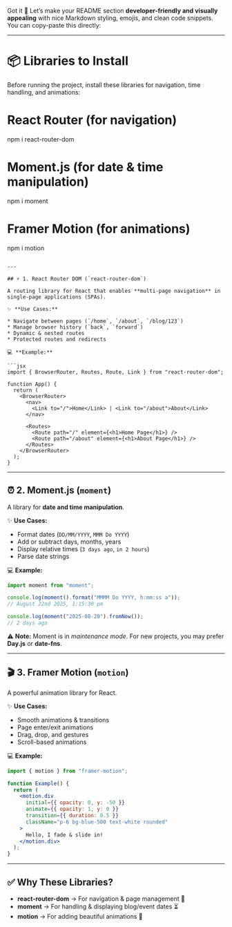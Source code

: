 Got it 🚀 Let’s make your README section **developer-friendly and visually appealing** with nice Markdown styling, emojis, and clean code snippets. You can copy-paste this directly:

---

# 📦 Libraries to Install

Before running the project, install these libraries for navigation, time handling, and animations:


# React Router (for navigation)
npm i react-router-dom  

# Moment.js (for date & time manipulation)
npm i moment  

# Framer Motion (for animations)
npm i motion  
```

---

## ⚡ 1. React Router DOM (`react-router-dom`)

A routing library for React that enables **multi-page navigation** in single-page applications (SPAs).

✨ **Use Cases:**

* Navigate between pages (`/home`, `/about`, `/blog/123`)
* Manage browser history (`back`, `forward`)
* Dynamic & nested routes
* Protected routes and redirects

💻 **Example:**

```jsx
import { BrowserRouter, Routes, Route, Link } from "react-router-dom";

function App() {
  return (
    <BrowserRouter>
      <nav>
        <Link to="/">Home</Link> | <Link to="/about">About</Link>
      </nav>

      <Routes>
        <Route path="/" element={<h1>Home Page</h1>} />
        <Route path="/about" element={<h1>About Page</h1>} />
      </Routes>
    </BrowserRouter>
  );
}
```

---

## ⏰ 2. Moment.js (`moment`)

A library for **date and time manipulation**.

✨ **Use Cases:**

* Format dates (`DD/MM/YYYY`, `MMM Do YYYY`)
* Add or subtract days, months, years
* Display relative times (`3 days ago`, `in 2 hours`)
* Parse date strings

💻 **Example:**

```jsx
import moment from "moment";

console.log(moment().format("MMMM Do YYYY, h:mm:ss a")); 
// August 22nd 2025, 1:15:30 pm

console.log(moment("2025-08-20").fromNow());
// 2 days ago
```

⚠️ **Note:** Moment is in *maintenance mode*. For new projects, you may prefer **Day.js** or **date-fns**.

---

## 🎬 3. Framer Motion (`motion`)

A powerful animation library for React.

✨ **Use Cases:**

* Smooth animations & transitions
* Page enter/exit animations
* Drag, drop, and gestures
* Scroll-based animations

💻 **Example:**

```jsx
import { motion } from "framer-motion";

function Example() {
  return (
    <motion.div 
      initial={{ opacity: 0, y: -50 }}
      animate={{ opacity: 1, y: 0 }}
      transition={{ duration: 0.5 }}
      className="p-6 bg-blue-500 text-white rounded"
    >
      Hello, I fade & slide in!
    </motion.div>
  );
}
```

---

## ✅ Why These Libraries?

* **react-router-dom** → For navigation & page management 🧭
* **moment** → For handling & displaying blog/event dates ⏳
* **motion** → For adding beautiful animations 🎨

